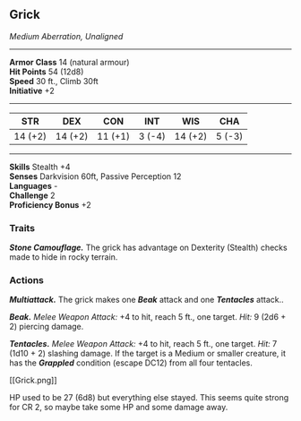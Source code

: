 <div class="statblock">
<h2>Grick</h2>
<em>Medium Aberration, Unaligned</em>
<hr>
<strong>Armor Class</strong> 14 (natural armour)
<br>
<strong>Hit Points</strong> 54 (12d8)
<br>
<strong>Speed</strong> 30 ft., Climb 30ft
<br>
<strong>Initiative</strong> +2
<hr>
<table class="ability-table">
  <thead>
    <tr>
      <th>STR</th>
      <th>DEX</th>
      <th>CON</th>
      <th>INT</th>
      <th>WIS</th>
      <th>CHA</th>
    </tr>
  </thead>
  <tbody>
    <tr>
      <td>14 (+2)</td>
      <td>14 (+2)</td>
      <td>11 (+1)</td>
      <td>3 (-4)</td>
      <td>14 (+2)</td>
      <td>5 (-3)</td>
    </tr>
  </tbody>
</table>
<hr>
<strong>Skills</strong> Stealth +4 <br>
<strong>Senses</strong> Darkvision 60ft, Passive Perception 12<br>
<strong>Languages</strong> -<br>
<strong>Challenge</strong> 2<br>
<strong>Proficiency Bonus</strong> +2<br>
<h3>Traits</h3>
<p><strong><em>Stone Camouflage.</em></strong> The grick has advantage on Dexterity (Stealth) checks made to hide in rocky terrain.</p>
<h3>Actions</h3>
<p><strong><em>Multiattack.</em></strong> The grick makes one <strong><em>Beak</em></strong> attack and one <strong><em>Tentacles</em></strong> attack..</p>
<p><strong><em>Beak.</em></strong> <em>Melee Weapon Attack:</em> +4 to hit, reach 5 ft., one target. <em>Hit:</em> 9 (2d6 + 2) piercing damage.</p>
<p><strong><em>Tentacles.</em></strong> <em>Melee Weapon Attack:</em> +4 to hit, reach 5 ft., one target. <em>Hit:</em> 7 (1d10 + 2) slashing damage. If the target is a Medium or smaller creature, it has the <strong><em>Grappled</em></strong> condition (escape DC12) from all four tentacles.</p>
</div>

[[Grick.png]]

HP used to be 27 (6d8) but everything else stayed. This seems quite strong for CR 2, so maybe take some HP and some damage away.
